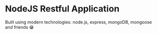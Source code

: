 # NodeJS Restful Application

Built using modern technologies: node.js, express, mongoDB, mongoose and friends 😁